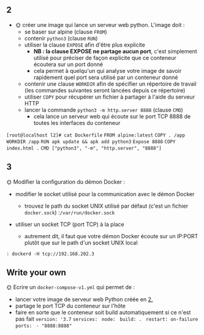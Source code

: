 ## 2
-   🌞 créer une image qui lance un serveur web python. L'image doit :
    -   se baser sur alpine (clause `FROM`)
    -   contenir `python3` (clause `RUN`)
    -   utiliser la clause `EXPOSE` afin d'être plus explicite
        -   **NB : la clause EXPOSE ne partage aucun port**, c'est simplement utilisé pour préciser de façon explicite que ce conteneur écoutera sur un port donné
        -   cela permet à quelqu'un qui analyse votre image de savoir rapidement quel port sera utilisé par un conteneur donné
    -   contenir une clause `WORKDIR` afin de spécifier un répertoire de travail (les commandes suivantes seront lancées depuis ce répertoire)
    -   utiliser `COPY` pour récupérer un fichier à partager à l'aide du serveur HTTP
    -   lancer la commande `python3 -m http.server 8888` (clause `CMD`)
        -   cela lance un serveur web qui écoute sur le port TCP 8888 de toutes les interfaces du conteneur
  

`[root@localhost l2]# cat Dockerfile`
`FROM alpine:latest`
`COPY . /app`
`WORKDIR /app`
`RUN apk update && apk add python3`
`Expose 8888`
`COPY index.html .`
`CMD ["python3", "-m", "http.server", "8888"]`

## 3
🌞 Modifier la configuration du démon Docker :

-   modifier le socket utilisé pour la communication avec le démon Docker
    -   trouvez le path du socket UNIX utilisé par défaut (c'est un fichier `docker.sock`)
    :`/var/run/docker.sock` 
    
- utiliser un socket TCP (port TCP) à la place
	-  autrement dit, il faut que votre démon Docker écoute sur un IP:PORT plutôt que sur le path d'un socket UNIX local

`: dockerd -H tcp://192.168.202.3`

## Write your own

🌞 Ecrire un `docker-compose-v1.yml` qui permet de :

-   lancer votre image de serveur web Python créée en [2.](#cr%c3%a9ation-dimage)
-   partage le port TCP du conteneur sur l'hôte
-   faire en sorte que le conteneur soit build automatiquement si ce n'est pas fait
`version: '3.7`
`services:`
` node:`
` build: .`
` restart: on-failure`
` ports:`
` - "8888:8888"`


